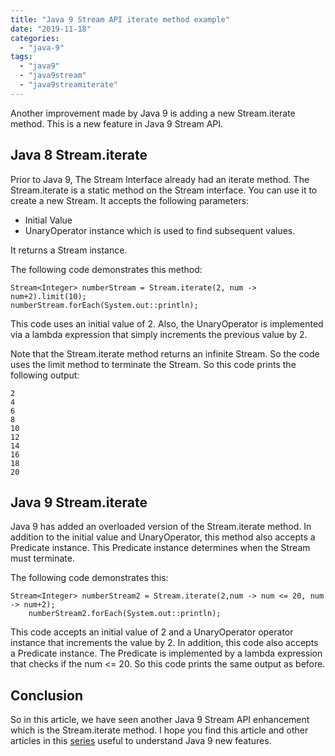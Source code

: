 ```yaml
---
title: "Java 9 Stream API iterate method example"
date: "2019-11-18"
categories: 
  - "java-9"
tags: 
  - "java9"
  - "java9stream"
  - "java9streamiterate"
---
```


Another improvement made by Java 9 is adding a new Stream.iterate method. This is a new feature in Java 9 Stream API.

## Java 8 Stream.iterate

Prior to Java 9, The Stream Interface already had an iterate method. The Stream.iterate is a static method on the Stream interface. You can use it to create a new Stream. It accepts the following parameters:

- Initial Value
- UnaryOperator instance which is used to find subsequent values.

It returns a Stream instance.

The following code demonstrates this method:

```
Stream<Integer> numberStream = Stream.iterate(2, num -> num+2).limit(10);
numberStream.forEach(System.out::println);
```

This code uses an initial value of 2. Also, the UnaryOperator is implemented via a lambda expression that simply increments the previous value by 2.

Note that the Stream.iterate method returns an infinite Stream. So the code uses the limit method to terminate the Stream. So this code prints the following output:

```
2
4
6
8
10
12
14
16
18
20
```

## Java 9 Stream.iterate

Java 9 has added an overloaded version of the Stream.iterate method. In addition to the initial value and UnaryOperator, this method also accepts a Predicate instance. This Predicate instance determines when the Stream must terminate.

The following code demonstrates this:

```
Stream<Integer> numberStream2 = Stream.iterate(2,num -> num <= 20, num -> num+2);
    numberStream2.forEach(System.out::println);
```

This code accepts an initial value of 2 and a UnaryOperator operator instance that increments the value by 2. In addition, this code also accepts a Predicate instance. The Predicate is implemented by a lambda expression that checks if the num <= 20. So this code prints the same output as before.

## Conclusion

So in this article, we have seen another Java 9 Stream API enhancement which is the Stream.iterate method. I hope you find this article and other articles in this [series](https://learnjava.co.in/java-9-posts/) useful to understand Java 9 new features.
